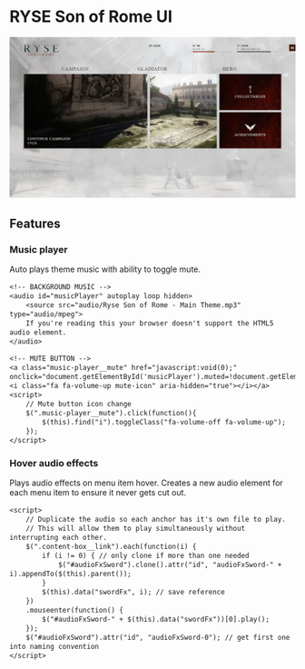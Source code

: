 # RYSE Son of Rome UI

![RYSE Son of Rome UI](/img/screenshots/screenshot-gladiator.jpg?raw=true "RYSE Son of Rome UI")

## Features

### Music player
Auto plays theme music with ability to toggle mute.
```
<!-- BACKGROUND MUSIC -->
<audio id="musicPlayer" autoplay loop hidden>
    <source src="audio/Ryse Son of Rome - Main Theme.mp3" type="audio/mpeg">
    If you're reading this your browser doesn't support the HTML5 audio element.
</audio>
```
```
<!-- MUTE BUTTON -->
<a class="music-player__mute" href="javascript:void(0);" onclick="document.getElementById('musicPlayer').muted=!document.getElementById('musicPlayer').muted"><i class="fa fa-volume-up mute-icon" aria-hidden="true"></i></a>
<script>
    // Mute button icon change
    $(".music-player__mute").click(function(){
        $(this).find("i").toggleClass("fa-volume-off fa-volume-up");
    });
</script>
```

### Hover audio effects
Plays audio effects on menu item hover. Creates a new audio element for each menu item to ensure it never gets cut out.
```
<script>
    // Duplicate the audio so each anchor has it's own file to play.
    // This will allow them to play simultaneously without interrupting each other.
    $(".content-box__link").each(function(i) {
        if (i != 0) { // only clone if more than one needed
            $("#audioFxSword").clone().attr("id", "audioFxSword-" + i).appendTo($(this).parent());
        }
        $(this).data("swordFx", i); // save reference
    })
    .mouseenter(function() {
        $("#audioFxSword-" + $(this).data("swordFx"))[0].play();
    });
    $("#audioFxSword").attr("id", "audioFxSword-0"); // get first one into naming convention
</script>
```